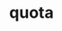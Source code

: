 ---
layout: landing_page
sidebar: qq_cli_command_reference_sidebar
summary: Listing of commands for quota
title: quota
zendesk_source: qq CLI Command Guide

---
